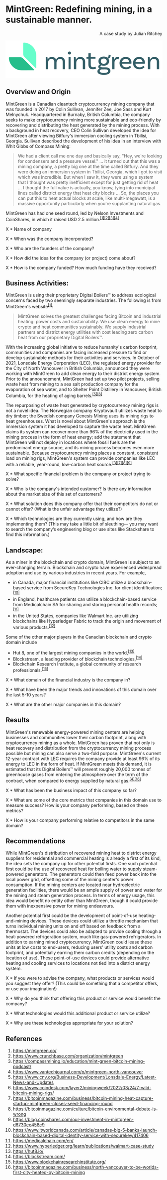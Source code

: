 # MintGreen: Redefining mining, in a sustainable manner.

<p align="right">A case study by Julian Ritchey</p>  

![MintGreen Logo](mintgreen-logo.svg)

## Overview and Origin

MintGreen is a Canadian cleantech cryptocurrency mining company that was founded in 2017 by Colin Sullivan, Jennifer Zee, Joe Sass and Kurt Melnychuk. Headquartered in Burnaby, British Columbia, the company seeks to make cryptocurrency mining more sustainable and eco-friendly by recovering and distributing the heat generated by the mining process. With a background in heat recovery, CEO Colin Sullivan developed the idea for MintGreen after viewing Bitfury's immersion cooling system in Tbilisi, Georgia. Sullivan described the development of his idea in an interview with Whit Gibbs of Compass Mining:
> We had a client call me one day and basically say, "Hey, we're looking for condensers and a pressure vessel." ... it turned out that this was a mining company, a pretty big one at the time called Bitfury. And they were doing an immersion system in Tbilisi, Georgia, which I got to visit which was incredible. But when I saw it, they were using a system that I thought was pretty inefficient except for just getting rid of heat ... I thought the full value is actually, you know, tying into municipal lines called district energy that heat city blocks ... So, the places you can put this to heat actual blocks at scale, like multi-megawatt, is a massive opportunity particularly when you're supplanting natural gas.

MintGreen has had one seed round, led by Nelson Investments and CoinShares, in which it raised USD 2.5 million.<sup>[[1]](#ref1)[[2]](#ref2)[[3]](#ref3)[[4]](#ref4)</sup>

X * Name of company

X * When was the company incorporated?

X * Who are the founders of the company?

X * How did the idea for the company (or project) come about?

X * How is the company funded? How much funding have they received?

## Business Activities:

MintGreen is using their proprietary Digital Boilers™ to address ecological concerns faced by two seemingly separate industries. The following is from MintGreen's website<sup>[[1]](#ref1)</sup>:
> MintGreen solves the greatest challenges facing Bitcoin and industrial heating: power costs and sustainability. We use clean energy to mine crypto and heat communities sustainably. We supply industrial partners and district energy utilities with cost leading zero carbon heat from our proprietary Digital Boilers™.

With the increasing global initiative to reduce humanity's carbon footprint, communities and companies are facing increased pressure to find or develop sustainable methods for their activities and services. In October of 2021, Lonsdale Energy Corporation (LEC), the regulated energy provider for the City of North Vancouver in British Columbia, announced they were working with MintGreen to add clean energy to their district energy system. Prior to the announcement, MintGreen had set up two pilot projects, selling waste heat from mining to a sea salt production company for the evaporation of sea water, and to Shelter Point Distillery in Vancouver, British Columbia, for the heating of aging barrels.<sup>[[5]](#ref5)[[6]](#ref6)</sup>

The repurposing of waste heat generated by cryptocurrency mining rigs is not a novel idea. The Norwegian company Kryptovault utilizes waste heat to dry timber; the Swedish company Genesis Mining uses its mining rigs to heat greenhouses. What is novel about MintGreen's approach is the immersion system it has developed to capture the waste heat. MintGreen claims its system can recover more than 96% of the electricity used in the mining process in the form of heat energy; add the statement that MintGreen will not deploy in locations where fossil fuels are the predominant energy source, and its mining process becomes even more sustainable. Because cryptocurrency mining places a constant, consistent load on mining rigs, MintGreen's system can provide companies like LEC with a reliable, year-round, low-carbon heat source.<sup>[[3]](#ref3)[[7]](#ref7)[[8]](#ref8)[[9]](#ref9)</sup>

X * What specific financial problem is the company or project trying to solve?

X * Who is the company's intended customer?  Is there any information about the market size of this set of customers?

X * What solution does this company offer that their competitors do not or cannot offer? (What is the unfair advantage they utilize?)

X * Which technologies are they currently using, and how are they implementing them? (This may take a little bit of sleuthing–– you may want to search the company’s engineering blog or use sites like Stackshare to find this information.)

## Landscape:

As a miner in the blockchain and crypto domain, MintGreen is subject to an ever-changing terrain. Blockchain and crypto have experienced widespread adoption and use by various industries in recent years. For example,
- in Canada, major financial institutions like CIBC utilize a blockchain-based service from SecureKey Technologies Inc. for client identification;<sup>[[10]](#ref10)</sup>
- in England, healthcare patients can utilize a blockchain-based service from Medicalchain SA for sharing and storing personal health records;<sup>[[11]](#ref11)</sup>
- in the United States, companies like Walmart Inc. are utilizing blockchains like Hyperledger Fabric to track the origin and movement of various products.<sup>[[12]](#ref12)</sup>

Some of the other major players in the Canadian blockchain and crypto domain include
- Hut 8, one of the largest mining companies in the world,<sup>[[13]](#ref13)</sup>
- Blockstream, a leading provider of blockchain technologies,<sup>[[14]](#ref14)</sup>
- Blockchain Research Institute, a global community of research professionals.<sup>[[15]](#ref15)</sup>

X * What domain of the financial industry is the company in?

X * What have been the major trends and innovations of this domain over the last 5-10 years?

X * What are the other major companies in this domain?

## Results

MintGreen's renewable energy-powered mining centers are helping businesses and communities lower their carbon footprint, along with cryptocurrency mining as a whole. MintGreen has proven that not only is heat recovery and distribution from the cryptocurrency mining process possible but mining can also serve a two-fold purpose. MintGreen's current 12-year contract with LEC requires the company provide at least 96% of its energy to LEC in the form of heat. If MintGreen meets this demand, it is estimated that its Digital Boilers™ will prevent roughly 20,000 tonnes of greenhouse gases from entering the atmosphere over the term of the contract, when compared to energy supplied by natural gas.<sup>[[4]](#ref4)[[16]](#ref16)</sup>

X * What has been the business impact of this company so far?

X * What are some of the core metrics that companies in this domain use to measure success? How is your company performing, based on these metrics?

X * How is your company performing relative to competitors in the same domain?

## Recommendations

While MintGreen's distribution of recovered mining heat to district energy suppliers for residential and commercial heating is already a first of its kind, the idea sets the company up for other potential firsts. One such potential first could be the use of recovered heat for boiling water to supply steam-powered generators. The generators could then feed power back into the local power grid, offsetting some of the mining center's power consumption. If the mining centers are located near hydroelectric generation facilities, there would be an ample supply of power and water for the mining and steam generation process. In terms of energy usage, this idea would benefit no entity other than MintGreen, though it could provide them with inexpensive power for mining endeavours.

Another potential first could be the development of point-of-use heating-and-mining devices. These devices could utilize a throttle mechanism that turns individual mining units on and off based on feedback from a thermostat. The devices could also be adapted to provide cooling through a heat-powered refrigeration system, much like gas-powered refrigerators. In addition to earning mined cryptocurrency, MintGreen could lease these units at low costs to end-users, reducing users' utility costs and carbon footprint, and potentially earning them carbon credits (depending on the location of use). These point-of-use devices could provide alternative heating and cooling services to locations not tied into a district energy system.

X * If you were to advise the company, what products or services would you suggest they offer? (This could be something that a competitor offers, or use your imagination!)

X * Why do you think that offering this product or service would benefit the company?

X * What technologies would this additional product or service utilize?

X * Why are these technologies appropriate for your solution?

## References

1. <a name="ref1"></a>https://mintgreen.co/  
2. <a name="ref2"></a>https://www.crunchbase.com/organization/mintgreen  
3. <a name="ref3"></a>https://compassmining.io/education/mint-green-bitcoin-mining-podcast/  
4. <a name="ref4"></a>https://www.vantechjournal.com/p/mintgreen-north-vancouver  
5. <a name="ref5"></a>https://www.cnv.org/Business-Development/Lonsdale-Energy/Latest-News-and-Updates  
6. <a name="ref6"></a>https://www.coindesk.com/layer2/miningweek/2022/03/24/7-wild-bitcoin-mining-rigs/  
7. <a name="ref7"></a>https://bitcoinmagazine.com/business/bitcoin-mining-heat-capture-startup-mintgreen-closes-seed-financing-round  
8. <a name="ref8"></a>https://bitcoinmagazine.com/culture/bitcoin-environmental-debate-is-wrong  
9. <a name="ref9"></a>https://blog.coinshares.com/our-investment-in-mintgreen-d6730ee458c9  
10. <a name="ref10"></a>https://www.itworldcanada.com/article/canadas-big-5-banks-launch-blockchain-based-digital-identity-service-with-securekey/417406  
11. <a name="ref11"></a>https://medicalchain.com/en/  
12. <a name="ref12"></a>https://www.hyperledger.org/learn/publications/walmart-case-study
13. <a name="ref13"></a>https://hut8.io/
14. <a name="ref14"></a>https://blockstream.com/
15. <a name="ref15"></a>https://www.blockchainresearchinstitute.org/
16. <a name="ref16"></a>https://bitcoinmagazine.com/business/north-vancouver-to-be-worlds-first-city-heated-by-bitcoin-mining
